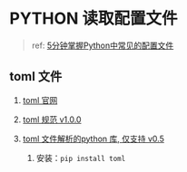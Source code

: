 # PYTHON 读取配置文件

> ref: [5分钟掌握Python中常见的配置文件](https://developer.51cto.com/art/202011/632722.htm)


## toml 文件
1. [toml 官网](https://toml.io/cn/)
2. [toml 规范 v1.0.0](https://toml.io/cn/v1.0.0)

3. [toml 文件解析的python 库, 仅支持 v0.5](https://github.com/uiri/toml)
   1. 安装：`pip install toml`
   

